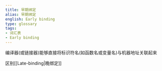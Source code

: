 ```yaml
---
title: 早期绑定
alias: 早期绑定
english: Early binding
type: glossary
tags:
- 词汇表
- Early binding
---
```



编译器(或链接器)能够直接将标识符名(如函数名或变量名)与机器地址关联起来

区别[[Late-binding|晚绑定]]